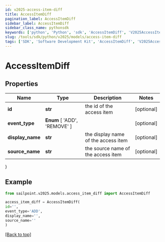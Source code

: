```yaml
---
id: v2025-access-item-diff
title: AccessItemDiff
pagination_label: AccessItemDiff
sidebar_label: AccessItemDiff
sidebar_class_name: pythonsdk
keywords: ['python', 'Python', 'sdk', 'AccessItemDiff', 'V2025AccessItemDiff'] 
slug: /tools/sdk/python/v2025/models/access-item-diff
tags: ['SDK', 'Software Development Kit', 'AccessItemDiff', 'V2025AccessItemDiff']
---
```


# AccessItemDiff


## Properties

Name | Type | Description | Notes
------------ | ------------- | ------------- | -------------
**id** | **str** | the id of the access item | [optional] 
**event_type** |  **Enum** [  'ADD',    'REMOVE' ] |  | [optional] 
**display_name** | **str** | the display name of the access item | [optional] 
**source_name** | **str** | the source name of the access item | [optional] 
}

## Example

```python
from sailpoint.v2025.models.access_item_diff import AccessItemDiff

access_item_diff = AccessItemDiff(
id='',
event_type='ADD',
display_name='',
source_name=''
)

```
[[Back to top]](#) 

